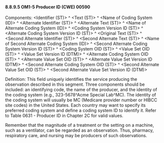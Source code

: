 #### 8.8.9.5 OM1-5 Producer ID (CWE) 00590

Components: &lt;Identifier (ST)> ^ &lt;Text (ST)> ^ &lt;Name of Coding System (ID)> ^ &lt;Alternate Identifier (ST)> ^ &lt;Alternate Text (ST)> ^ &lt;Name of Alternate Coding System (ID)> ^ &lt;Coding System Version ID (ST)> ^ &lt;Alternate Coding System Version ID (ST)> ^ &lt;Original Text (ST)> ^ &lt;Second Alternate Identifier (ST)> ^ &lt;Second Alternate Text (ST)> ^ &lt;Name of Second Alternate Coding System (ID)> ^ &lt;Second Alternate Coding System Version ID (ST)> ^ &lt;Coding System OID (ST)> ^ &lt;Value Set OID (ST)> ^ &lt;Value Set Version ID (DTM)> ^ &lt;Alternate Coding System OID (ST)> ^ &lt;Alternate Value Set OID (ST)> ^ &lt;Alternate Value Set Version ID (DTM)> ^ &lt;Second Alternate Coding System OID (ST)> ^ &lt;Second Alternate Value Set OID (ST)> ^ &lt;Second Alternate Value Set Version ID (DTM)>

Definition: This field uniquely identifies the service producing the observation described in this segment. Three components should be included: an identifying code, the name of the producer, and the identity of the coding system (e.g., 323-5678^Acme Special Lab^MC). The identity of the coding system will usually be MC (Medicare provider number or HIBCC site codes) in the United States. Each country may want to specify its preferred coding system and define a coding system ID to identify it. Refer to Table 0631 - Producer ID in Chapter 2C for valid values.

Remember that the magnitude of a treatment or the setting on a machine, such as a ventilator, can be regarded as an observation. Thus, pharmacy, respiratory care, and nursing may be producers of such observations.
